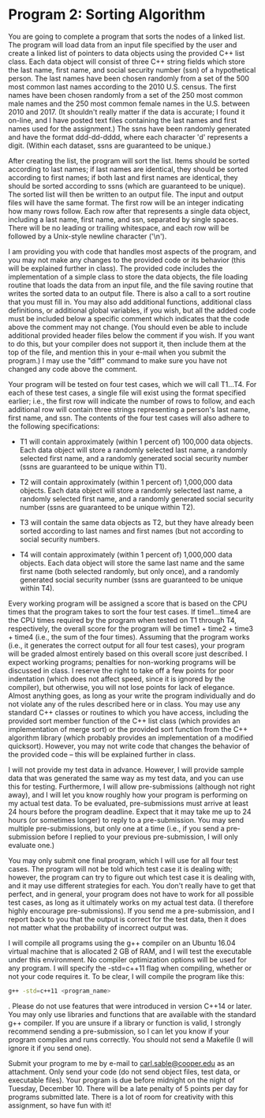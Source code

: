 # Program 2: Sorting Algorithm
You are going to complete a program that sorts the nodes of a linked list. The program will load data from an input file specified by the user and create a linked list of pointers to data objects using the provided C++ list class. Each data object will consist of three C++ string fields which store the last name, first name, and social security number (ssn) of a hypothetical person. The last names have been chosen randomly from a set of the 500 most common last names according to the 2010 U.S. census. The first names have been chosen randomly from a set of the 250 most common male names and the 250 most common female names in the U.S. between 2010 and 2017. (It shouldn't really matter if the data is accurate; I found it on-line, and I have posted text files containing the last names and first names used for the assignment.) The ssns have been randomly generated and have the format ddd-dd-dddd, where each character 'd' represents a digit. (Within each dataset, ssns are guaranteed to be unique.) 

After creating the list, the program will sort the list. Items should be sorted according to last names; if last names are identical, they should be sorted according to first names; if both last and first names are identical, they should be sorted according to ssns (which are guaranteed to be unique). The sorted list will then be written to an output file. The input and output files will have the same format. The first row will be an integer indicating how many rows follow. Each row after that represents a single data object, including a last name, first name, and ssn, separated by single spaces. There will be no leading or trailing whitespace, and each row will be followed by a Unix-style newline character ('\n'). 

I am providing you with code that handles most aspects of the program, and you may not make any changes to the provided code or its behavior (this will be explained further in class). The provided code includes the implementation of a simple class to store the data objects, the file loading routine that loads the data from an input file, and the file saving routine that writes the sorted data to an output file. There is also a call to a sort routine that you must fill in. You may also add additional functions, additional class definitions, or additional global variables, if you wish, but all the added code must be included below a specific comment which indicates that the code above the comment may not change. (You should even be able to include additional provided header files below the comment if you wish. If you want to do this, but your compiler does not support it, then include them at the top of the file, and mention this in your e-mail when you submit the program.) I may use the "diff" command to make sure you have not changed any code above the comment. 

Your program will be tested on four test cases, which we will call T1…T4. For each of these test cases, a single file will exist using the format specified earlier; i.e., the first row will indicate the number of rows to follow, and each additional row will contain three strings representing a person's last name, first name, and ssn. The contents of the four test cases will also adhere to the following specifications: 

* T1 will contain approximately (within 1 percent of) 100,000 data objects. Each data object will store a randomly selected last name, a randomly selected first name, and a randomly generated social security number (ssns are guaranteed to be unique within T1). 

* T2 will contain approximately (within 1 percent of) 1,000,000 data objects. Each data object will store a randomly selected last name, a randomly selected first name, and a randomly generated social security number (ssns are guaranteed to be unique within T2). 

* T3 will contain the same data objects as T2, but they have already been sorted according to last names and first names (but not according to social security numbers. 

* T4 will contain approximately (within 1 percent of) 1,000,000 data objects. Each data object will store the same last name and the same first name (both selected randomly, but only once), and a randomly generated social security number (ssns are guaranteed to be unique within T4). 

Every working program will be assigned a score that is based on the CPU times that the program takes to sort the four test cases. If time1…time4 are the CPU times required by the program when tested on T1 through T4, respectively, the overall score for the program will be time1 + time2 + time3 + time4 (i.e., the sum of the four times). Assuming that the program works (i.e., it generates the correct output for all four test cases), your program will be graded almost entirely based on this overall score just described. I expect working programs; penalties for non-working programs will be discussed in class. I reserve the right to take off a few points for poor indentation (which does not affect speed, since it is ignored by the compiler), but otherwise, you will not lose points for lack of elegance. Almost anything goes, as long as your write the program individually and do not violate any of the rules described here or in class. You may use any standard C++ classes or routines to which you have access, including the provided sort member function of the C++ list class (which provides an implementation of merge sort) or the provided sort function from the C++ algorithm library (which probably provides an implementation of a modified quicksort). However, you may not write code that changes the behavior of the provided code – this will be explained further in class. 

I will not provide my test data in advance. However, I will provide sample data that was generated the same way as my test data, and you can use this for testing. Furthermore, I will allow pre-submissions (although not right away), and I will let you know roughly how your program is performing on my actual test data. To be evaluated, pre-submissions must arrive at least 24 hours before the program deadline. Expect that it may take me up to 24 hours (or sometimes longer) to reply to a pre-submission. You may send multiple pre-submissions, but only one at a time (i.e., if you send a pre-submission before I replied to your previous pre-submission, I will only evaluate one.) 

You may only submit one final program, which I will use for all four test cases. The program will not be told which test case it is dealing with; however, the program can try to figure out which test case it is dealing with, and it may use different strategies for each. You don't really have to get that perfect, and in general, your program does not have to work for all possible test cases, as long as it ultimately works on my actual test data. (I therefore highly encourage pre-submissions). If you send me a pre-submission, and I report back to you that the output is correct for the test data, then it does not matter what the probability of incorrect output was. 

I will compile all programs using the g++ compiler on an Ubuntu 16.04 virtual machine that is allocated 2 GB of RAM, and I will test the executable under this environment. No compiler optimization options will be used for any program. I will specify the -std=c++11 flag when compiling, whether or not your code requires it. To be clear, I will compile the program like this: 
```bash
g++ -std=c++11 <program_name>
```
. Please do not use features that were introduced in version C++14 or later. You may only use libraries and functions that are available with the standard g++ compiler. If you are unsure if a library or function is valid, I strongly recommend sending a pre-submission, so I can let you know if your program compiles and runs correctly. You should not send a Makefile (I will ignore it if you send one). 

Submit your program to me by e-mail to carl.sable@cooper.edu as an attachment. Only send your code (do not send object files, test data, or executable files). Your program is due before midnight on the night of Tuesday, December 10. There will be a late penalty of 5 points per day for programs submitted late. There is a lot of room for creativity with this assignment, so have fun with it! 